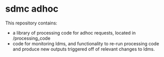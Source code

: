 # sdmc adhoc

This repository contains:
- a library of processing code for adhoc requests, located in /processing_code
- code for monitoring ldms, and functionality to re-run processing code and produce new outputs triggered off of relevant changes to ldms.



